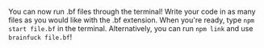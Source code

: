 You can now run .bf files through the terminal! Write your code in as many files as you would like with the .bf extension. When you're ready, type `npm start file.bf` in the terminal. Alternatively, you can run `npm link` and use `brainfuck file.bf`!